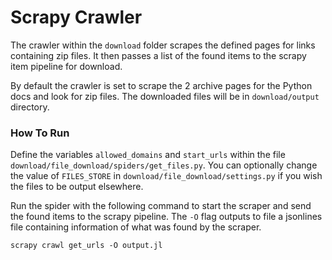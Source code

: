 # Scrapy Crawler
The crawler within the `download` folder scrapes the defined pages for 
links containing zip files. It then passes a list of the found items to 
the scrapy item pipeline for download.

By default the crawler is set to scrape the 2 archive pages for the Python docs 
and look for zip files. The downloaded files will be in 
`download/output` directory.

### How To Run
Define the variables `allowed_domains` and `start_urls` within the file 
`download/file_download/spiders/get_files.py`. You can optionally change the value of 
`FILES_STORE` in `download/file_download/settings.py` if you wish the files to be output 
elsewhere.

Run the spider with the following command to start the scraper and send 
the found items to the scrapy pipeline. The `-O` flag outputs to file a 
jsonlines file containing information of what was found by the scraper.

```
scrapy crawl get_urls -O output.jl
```
